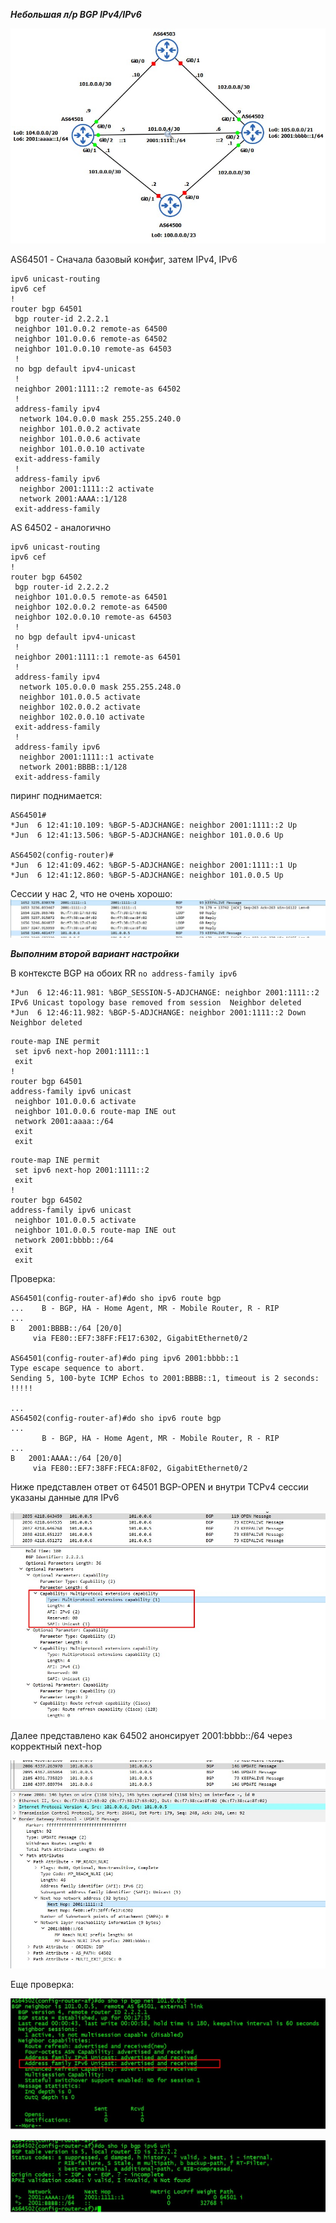 ___Небольшая л/р BGP IPv4/IPv6___

![](/LECTURES/MODULE02/Lecture22/pictures/70.jpg)

AS64501 - Сначала базовый конфиг, затем IPv4, IPv6
```
ipv6 unicast-routing
ipv6 cef
!
router bgp 64501
 bgp router-id 2.2.2.1
 neighbor 101.0.0.2 remote-as 64500
 neighbor 101.0.0.6 remote-as 64502
 neighbor 101.0.0.10 remote-as 64503
 !
 no bgp default ipv4-unicast
 !
 neighbor 2001:1111::2 remote-as 64502
 !
 address-family ipv4
  network 104.0.0.0 mask 255.255.240.0
  neighbor 101.0.0.2 activate
  neighbor 101.0.0.6 activate
  neighbor 101.0.0.10 activate
 exit-address-family
 !
 address-family ipv6
  neighbor 2001:1111::2 activate
  network 2001:AAAA::1/128
 exit-address-family
```

AS 64502 - аналогично
```
ipv6 unicast-routing
ipv6 cef
!
router bgp 64502
 bgp router-id 2.2.2.2
 neighbor 101.0.0.5 remote-as 64501
 neighbor 102.0.0.2 remote-as 64500
 neighbor 102.0.0.10 remote-as 64503
 !
 no bgp default ipv4-unicast
 !
 neighbor 2001:1111::1 remote-as 64501
 !
 address-family ipv4
  network 105.0.0.0 mask 255.255.248.0
  neighbor 101.0.0.5 activate
  neighbor 102.0.0.2 activate
  neighbor 102.0.0.10 activate
 exit-address-family
 !
 address-family ipv6
  neighbor 2001:1111::1 activate
  network 2001:BBBB::1/128
 exit-address-family
```

пиринг поднимается:
```
AS64501#
*Jun  6 12:41:10.109: %BGP-5-ADJCHANGE: neighbor 2001:1111::2 Up 
*Jun  6 12:41:13.506: %BGP-5-ADJCHANGE: neighbor 101.0.0.6 Up 

AS64502(config-router)#
*Jun  6 12:41:09.462: %BGP-5-ADJCHANGE: neighbor 2001:1111::1 Up 
*Jun  6 12:41:12.860: %BGP-5-ADJCHANGE: neighbor 101.0.0.5 Up 
```

Сессии у нас 2, что не очень хорошо:
![](/LECTURES/MODULE02/Lecture22/pictures/71.jpg)

___Выполним второй вариант настройки___

В контексте BGP на обоих RR ```no address-family ipv6```

```
*Jun  6 12:46:11.981: %BGP_SESSION-5-ADJCHANGE: neighbor 2001:1111::2 IPv6 Unicast topology base removed from session  Neighbor deleted
*Jun  6 12:46:11.982: %BGP-5-ADJCHANGE: neighbor 2001:1111::2 Down Neighbor deleted
```

```
route-map INE permit
 set ipv6 next-hop 2001:1111::1
 exit 
!
router bgp 64501
address-family ipv6 unicast
 neighbor 101.0.0.6 activate
 neighbor 101.0.0.6 route-map INE out
 network 2001:aaaa::/64
 exit
 exit 
```

```
route-map INE permit
 set ipv6 next-hop 2001:1111::2
 exit 
!
router bgp 64502
address-family ipv6 unicast
 neighbor 101.0.0.5 activate
 neighbor 101.0.0.5 route-map INE out
 network 2001:bbbb::/64
 exit
 exit 
```
Проверка:
```
AS64501(config-router-af)#do sho ipv6 route bgp
...    B - BGP, HA - Home Agent, MR - Mobile Router, R - RIP
...
B   2001:BBBB::/64 [20/0]
     via FE80::EF7:38FF:FE17:6302, GigabitEthernet0/2

AS64501(config-router-af)#do ping ipv6 2001:bbbb::1
Type escape sequence to abort.
Sending 5, 100-byte ICMP Echos to 2001:BBBB::1, timeout is 2 seconds:
!!!!!

...
AS64502(config-router-af)#do sho ipv6 route bgp
...
       B - BGP, HA - Home Agent, MR - Mobile Router, R - RIP
...
B   2001:AAAA::/64 [20/0]
     via FE80::EF7:38FF:FECA:8F02, GigabitEthernet0/2
```
Ниже представлен ответ от 64501 BGP-OPEN и внутри TCPv4 сессии указаны данные для IPv6

![](/LECTURES/MODULE02/Lecture22/pictures/74.jpg)

Далее представлено как 64502 анонсирует 2001:bbbb::/64 через корректный next-hop

![](/LECTURES/MODULE02/Lecture22/pictures/73.jpg)

Еще проверка:

![](/LECTURES/MODULE02/Lecture22/pictures/75.jpg)

![](/LECTURES/MODULE02/Lecture22/pictures/76.jpg)